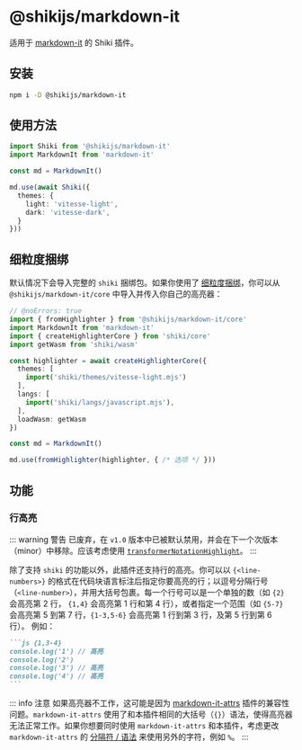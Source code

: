# @shikijs/markdown-it

<Badges name="@shikijs/markdown-it" />

适用于 [markdown-it](https://markdown-it.github.io/) 的 Shiki 插件。

## 安装

```bash
npm i -D @shikijs/markdown-it
```

## 使用方法

```ts twoslash
import Shiki from '@shikijs/markdown-it'
import MarkdownIt from 'markdown-it'

const md = MarkdownIt()

md.use(await Shiki({
  themes: {
    light: 'vitesse-light',
    dark: 'vitesse-dark',
  }
}))
```

## 细粒度捆绑

默认情况下会导入完整的 `shiki` 捆绑包。如果你使用了 [细粒度捆绑](/guide/bundles#细粒度捆绑)，你可以从 `@shikijs/markdown-it/core` 中导入并传入你自己的高亮器：

```ts twoslash
// @noErrors: true
import { fromHighlighter } from '@shikijs/markdown-it/core'
import MarkdownIt from 'markdown-it'
import { createHighlighterCore } from 'shiki/core'
import getWasm from 'shiki/wasm'

const highlighter = await createHighlighterCore({
  themes: [
    import('shiki/themes/vitesse-light.mjs')
  ],
  langs: [
    import('shiki/langs/javascript.mjs'),
  ],
  loadWasm: getWasm
})

const md = MarkdownIt()

md.use(fromHighlighter(highlighter, { /* 选项 */ }))
```

## 功能

### 行高亮

::: warning 警告
已废弃，在 `v1.0` 版本中已被默认禁用，并会在下一个次版本（minor）中移除。应该考虑使用 [`transformerNotationHighlight`](/packages/transformers#transformernotationhighlight)。
:::

除了支持 `shiki` 的功能以外，此插件还支持行的高亮。你可以以 `{<line-numbers>}` 的格式在代码块语言标注后指定你要高亮的行；以逗号分隔行号（`<line-number>`），并用大括号包裹。每一个行号可以是一个单独的数（如 `{2}` 会高亮第 2 行， `{1,4}` 会高亮第 1 行和第 4 行），或者指定一个范围（如 `{5-7}` 会高亮第 5 到第 7 行，`{1-3,5-6}` 会高亮第 1 行到第 3 行，及第 5 行到第 6 行）。 例如：

````md
```js {1,3-4}
console.log('1') // 高亮
console.log('2')
console.log('3') // 高亮
console.log('4') // 高亮
```
````

::: info 注意
如果高亮器不工作，这可能是因为 [markdown-it-attrs](https://github.com/arve0/markdown-it-attrs) 插件的兼容性问题。`markdown-it-attrs` 使用了和本插件相同的大括号（`{}`）语法，使得高亮器无法正常工作。如果你想要同时使用 `markdown-it-attrs` 和本插件，考虑更改 `markdown-it-attrs` 的 [分隔符 / 语法](https://github.com/arve0/markdown-it-attrs#custom-delimiters) 来使用另外的字符，例如 `%`。
:::
